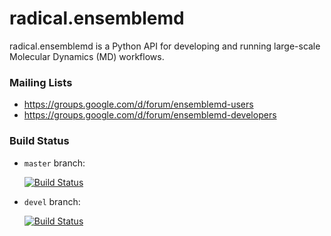 # radical.ensemblemd

radical.ensemblemd is a Python API for developing and running large-scale 
Molecular Dynamics (MD) workflows. 


### Mailing Lists

* https://groups.google.com/d/forum/ensemblemd-users
* https://groups.google.com/d/forum/ensemblemd-developers

### Build Status
* `master` branch: 

    [![Build Status](https://travis-ci.org/radical-cybertools/radical.ensemblemd.svg?branch=master)](https://travis-ci.org/radical-cybertools/radical.ensemblemd)
* `devel` branch: 

    [![Build Status](https://travis-ci.org/radical-cybertools/radical.ensemblemd.svg?branch=devel)](https://travis-ci.org/radical-cybertools/radical.ensemblemd)  
  
